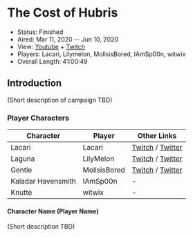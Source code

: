# The Cost of Hubris

* Status: Finished
* Aired: Mar 11, 2020 -- Jun 10, 2020
* View: [Youtube](https://www.youtube.com/watch?v=nv24GE41J2I&list=PLfASEnzB7i1bL6Hx5U1YLIThlDBqMh60U) + [Twitch](https://www.twitch.tv/collections/AYDSwltICxa-Yw)
* Players: Lacari, Lilymelon, MollsisBored, IAmSp00n, witwix
* Overall Length: 41:00:49

## Introduction

(Short description of campaign TBD)

### Player Characters

|**Character**| **Player**|**Other Links**|
| ------ | ------ | ------ |
|Lacari| Lacari |[Twitch](https://www.twitch.tv/lacari) / [Twitter](https://twitter.com/lacari)|
|Laguna| LilyMelon |[Twitch](https://www.twitch.tv/lilymelon) / [Twitter](https://twitter.com/Lilymelon8)|
|Gentle| MollsisBored |[Twitch](https://www.twitch.tv/mollsisbored) / [Twitter](https://twitter.com/MollsisBored)|
|Kaladar Havensmith| IAmSp00n |-|
|Knutte| witwix |-|

#### Character Name (Player Name)

(Short description TBD)
